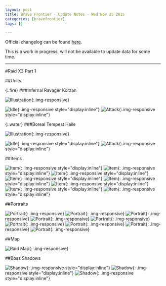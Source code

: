 ```yaml
---
layout: post
title: Brave Frontier - Update Notes - Wed Nov 25 2015
categories: [bravefrontier]
tags: []

---
```


Official changelog can be found [here](http://forums.gumi.sg/forum/news-boards/server-status/261229-server-maintenance-november-25-00-00-pst).

This is a work in progress, will not be available to update data for some time.

---

#Raid X3 Part 1

##Units

{:.fire}
###Infernal Ravager Korzan

![Illustration](/assets/bf251115/unit_ills_full_810317.png){:.img-responsive}

![Idle](/assets/bf251115/unit_810317_idle.gif){:.img-responsive style="display:inline"}
![Attack](/assets/bf251115/unit_810317_atk.gif){:.img-responsive style="display:inline"}


{:.water}
###Boreal Tempest Haile

![Illustration](/assets/bf251115/unit_ills_full_820317.png){:.img-responsive}

![Idle](/assets/bf251115/unit_820317_idle.gif){:.img-responsive style="display:inline"}
![Attack](/assets/bf251115/unit_820317_atk.gif){:.img-responsive style="display:inline"}

<!--more-->

##Items

![Item](/assets/bf251115/item_thum_880201.png){: .img-responsive style="display:inline"} 
![Item](/assets/bf251115/item_thum_880202.png){: .img-responsive style="display:inline"}
![Item](/assets/bf251115/item_thum_880211.png){: .img-responsive style="display:inline"}
![Item](/assets/bf251115/item_thum_880212.png){: .img-responsive style="display:inline"}
![Item](/assets/bf251115/item_thum_880213.png){: .img-responsive style="display:inline"}
![Item](/assets/bf251115/item_thum_880214.png){: .img-responsive style="display:inline"}
![Item](/assets/bf251115/item_thum_880215.png){: .img-responsive style="display:inline"}
![Item](/assets/bf251115/item_thum_880216.png){: .img-responsive style="display:inline"}

##Portraits

![Portrait](/assets/bf251115/navi_chara80036_1_merged.jpg){: .img-responsive}
![Portrait](/assets/bf251115/navi_chara80036_2_merged.jpg){: .img-responsive}
![Portrait](/assets/bf251115/navi_chara80036_3_merged.jpg){: .img-responsive}
![Portrait](/assets/bf251115/navi_chara80036_4_merged.jpg){: .img-responsive}
![Portrait](/assets/bf251115/navi_chara80037_1_merged.jpg){: .img-responsive}
![Portrait](/assets/bf251115/navi_chara80037_2_merged.jpg){: .img-responsive}
![Portrait](/assets/bf251115/navi_chara80037_3_merged.jpg){: .img-responsive}
![Portrait](/assets/bf251115/navi_chara80037_4_merged.jpg){: .img-responsive}
![Portrait](/assets/bf251115/navi_chara80037_5_merged.jpg){: .img-responsive}

##Map

![Raid Map](/assets/bf251115/raid_map804_merged.jpg){: .img-responsive}

##Boss Shadows

![Shadow](/assets/bf251115/raid_room_shadow_boss_806.png){: .img-responsive style="display:inline"}
![Shadow](/assets/bf251115/raid_room_shadow_boss_807.png){: .img-responsive style="display:inline"}
![Shadow](/assets/bf251115/raid_room_shadow_boss_808.png){: .img-responsive style="display:inline"}